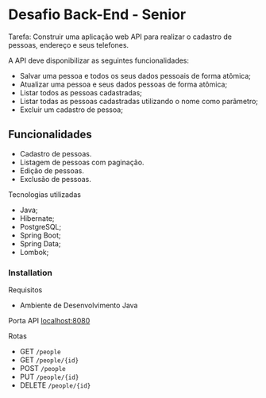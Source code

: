 # Desafio Back-End - Senior

Tarefa: Construir uma aplicação web API para realizar o cadastro de pessoas, endereço e seus telefones.

A API deve disponibilizar as seguintes funcionalidades:
- Salvar uma pessoa e todos os seus dados pessoais de forma atômica;
- Atualizar uma pessoa e seus dados pessoas de forma atômica;
- Listar todos as pessoas cadastradas;
- Listar todas as pessoas cadastradas utilizando o nome como parâmetro;
- Excluir um cadastro de pessoa;

## Funcionalidades

  - Cadastro de pessoas.
  - Listagem de pessoas com paginação.
  - Edição de pessoas.
  - Exclusão de pessoas.

Tecnologias utilizadas
  - Java;
  - Hibernate;
  - PostgreSQL;
  - Spring Boot;
  - Spring Data;
  - Lombok;

### Installation

Requisitos
 - Ambiente de Desenvolvimento Java

Porta API [localhost:8080](http://localhost:8080)

Rotas
- GET `/people`
- GET `/people/{id}`
- POST `/people`
- PUT `/people/{id}`
- DELETE `/people/{id}`